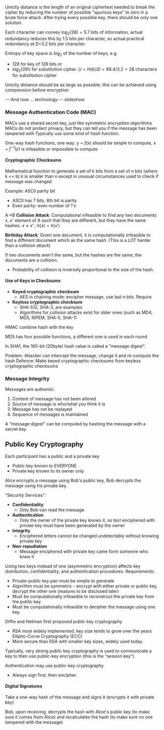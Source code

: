 Unicity distance is the length of an original ciphertext needed to break the cipher by reducing the number of possible "spurious keys" to zero in a brute force attack. After trying every possible key, there should be only one solution.

Each character can convey $log_2(26) = 5.7$ bits of information, actual redundancy reduces this by 1.5 bits per character, so actual practical redundancy at D=3.2 bits per character.

Entropy of key space is $log_2$ of the number of keys, 
e.g. 
- 128  for key of 128 bits or 
- $log_2(26!)$ for substitution cipher.
$U=H(k)/D=88.4/3.2 = 28$ characters for substitution cipher

Unicity distance should be as large as possible, this can be achieved using compression before encryption

---And now ... technology--- slideshow

### Message Authentication Code (MAC)
MACs use a shared secret key, just like symmetric encryption algorithms
MACs do not protect privacy, but they can tell you if the message has been tampered with
Typically use some kind of *hash* function.

One-way hash functions, one way:
y = $f(x)$ should be simple to compute,
x = $f^{-1}(y)$ is infeasible or impossible to compute

#### Cryptographic Checksums
Mathematical function to generate a set of $k$ bits from a set of $n$ bits (where k <= b)
k is smaller than n except in unusual circumstances
used to check if message was changed

Example: ASCII parity bit
- ASCII has 7 bits, 8th bit is parity
- Even parity: even number of 1's

A->B
**Collision Attack**: Computational infeasible to find any two documents x, x' element of A such that they are different, but they have the same hashes.
	$x \neq x'$ ; $h(x) = h(x')$
	
**Birthday Attack**: Given one document, it is computationally infeasible to find a different document which as the same hash. (This is a LOT harder than a collision attack)

If two documents aren't the same, but the hashes are the same, the documents are a collision.
- Probability of collision is inversely proportional to the size of the hash.


#### Use of Keys in Checksums
- **Keyed cryptographic checksum**
	- AES in chaining mode: encipher message, use last *n* bits. Require
- **Keyless cryptographic checksum**
	- SHA-512, SHA-3, are examples
	- Algorithms for collision attacks exist for older ones (such as MD4, MD5, RIPEM, SHA-0, SHA-1)

HMAC combine hash with the key

MD5 has four possible functions, a different one is used in each round

In SHA1, the 160-bit (20byte) hash value is called a "message digest".

Problem: Attacker can intercept the message, change it and re-compute the hash
Defence: Make keyed cryptographic checksums from keyless cryptographic checksums


### Message Integrity
Messages are authentic:
1. Content of message has not been altered
2. Source of message is who/what you think it is
3. Message has not be replayed
4. Sequence of messages is maintained

A "message digest" can be computed by hashing the message with a secret key.

## Public Key Cryptography
Each participant has a public and a private key
- Public key known to EVERYONE
- Private key known to its owner only

Alice encrypts a message using Bob's public key, Bob decrypts the message using his private key.

"Security Services":
- **Confidentiality**
	- Only Bob can read the message
- **Authentication**
	- Only the owner of the private key knows it, so text enciphered with private key must have been generated by the owner
- **Integrity**
	- Enciphered letters cannot be changed undetectably without knowing private key
- **Non-repudiation**
	- Message enciphered with private key came form someone who knew it

Using two keys instead of one (asymmetric encryption) affects key distribution, confidentiality, and authentication procedures.
Requirements:
- Private-public key pair must be simple to generate
- Algorithm must be symmetric - encrypt with either private or public key, decrypt the other one (reasons to be disclosed later)
- Must be computationally infeasible to reconstruct the private key from the public key.
- Must be computationally infeasible to decipher the message using one key.

Diffie and Hellman first proposed public key cryptography
- RSA most widely implemented, key size tends to grow over the years
Elliptic-Curve Cryptography (ECC)
- More secure than RSA with smaller key sizes, widely used today.

Typically, very strong public key cryptography is used to communicate a key to then use public-key encryption (this is the "session key").

Authentication may use public-key cryptography
- Always sign first, then encipher.

#### Digital Signatures
Take a one-way hash of the message and signs it (encrypts it with private key)

Bob, upon receiving, decrypts the hash with Alice's public key (to make sure it comes from Alice) and recalculates the hash (to make sure no one tampered with the message)